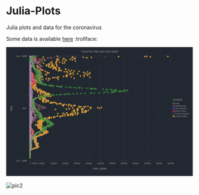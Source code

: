 # Julia-Plots

Julia plots and data for the coronavirus

Some data is available [here](https://github.com/NicJC/Julia-Plots/blob/main/data.csv) :trollface:

![pic1](https://github.com/NicJC/Julia-Plots/blob/main/pointplot.svg)

![pic2]()
